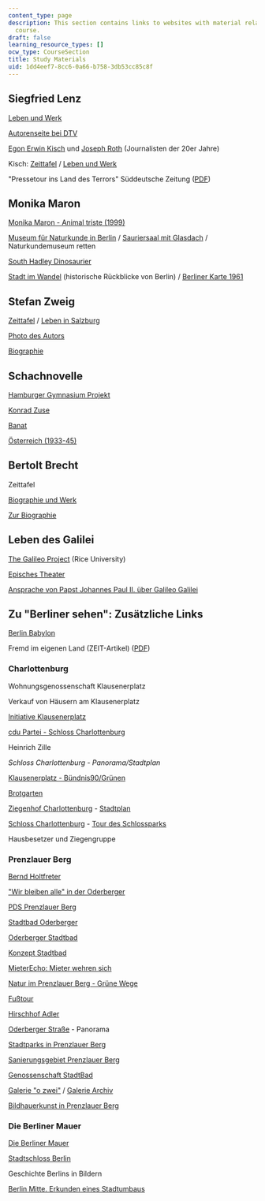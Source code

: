 ```yaml
---
content_type: page
description: This section contains links to websites with material related to the
  course.
draft: false
learning_resource_types: []
ocw_type: CourseSection
title: Study Materials
uid: 1dd4eef7-8cc6-0a66-b758-3db53cc85c8f
---
```

## Siegfried Lenz

[Leben und Werk](http://de.wikipedia.org/wiki/Siegfried_Lenz)

[Autorenseite bei DTV](https://web.archive.org/web/20070905215923/http://www.dtv.de/_autorenseiten/lenz/)

[Egon Erwin Kisch](http://www.sueddeutsche.de/kultur/egon-erwin-kisch-xxvi-der-tagesschriftsteller-1.437842) und [Joseph Roth](https://www.britannica.com/biography/Joseph-Roth) (Journalisten der 20er Jahre)

Kisch: [Zeittafel](http://www.dhm.de/lemo/html/biografien/KischEgon/) / [Leben und Werk](http://www.hagalil.com/austria/gemeinde/kisch.htm)

"Pressetour ins Land des Terrors" Süddeutsche Zeitung ([PDF](http://web.mit.edu/21f.404/www/Pressetour_Seite.pdf))

## Monika Maron

[Monika Maron - Animal triste (1999)](http://www.dieterwunderlich.de/Maron_animal.htm)

[Museum für Naturkunde in Berlin](http://www.naturkundemuseum-berlin.de/) / [Sauriersaal mit Glasdach](http://edoc.hu-berlin.de/buecher/arthistory/meissner-matthias/HTML/) / Naturkundemuseum retten

[South Hadley Dinosaurier](http://www.mtholyoke.edu/~dalbino/books/lester/dinosaur.html)

[Stadt im Wandel](http://www.spiegel.de/politik/deutschland/0,1518,704956,00.html) (historische Rückblicke von Berlin) / [Berliner Karte 1961](http://www.berlinermaueronline.de/)

## Stefan Zweig

[Zeittafel](http://www.dhm.de/lemo/html/biografien/ZweigStefan/) / [Leben in Salzburg](http://www.salzburg.info/de/)

[Photo des Autors](http://www.iisg.nl/collections/allertdelange/zweig.php)

[Biographie](http://www.cyranos.ch/litzwe-d.htm)

## Schachnovelle

[Hamburger Gymnasium Projekt](http://www.uni-protokolle.de/nachrichten/id/122948/)

[Konrad Zuse](https://web.archive.org/web/20080307232552/http://irb.cs.tu-berlin.de/~zuse/Konrad_Zuse/de/index.html)

[Banat](http://de.wikipedia.org/wiki/Banat)

[Österreich (1933-45)](http://de.wikipedia.org/wiki/Geschichte)

## Bertolt Brecht

Zeittafel

[Biographie und Werk](https://www.dhm.de/lemo/biografie/bertolt-brecht)

[Zur Biographie](https://www.dhm.de/lemo/biografie/bertolt-brecht)

## Leben des Galilei

[The Galileo Project](http://galileo.rice.edu/) (Rice University)

[Episches Theater](http://www.cwru.edu/artsci/modlang/german380/brecht.html)

[Ansprache von Papst Johannes Paul II. über Galileo Galilei](http://www.stjosef.at/index.htm?dokumente/papst_galilei.htm~mainFrame)

## Zu "Berliner sehen": Zusätzliche Links

[Berlin Babylon](http://www.berlinbabylon.de/)

Fremd im eigenen Land (ZEIT-Artikel) ([PDF](http://web.mit.edu/21f.404/www/Fremd%20im%20eigenen%20Land-DIE%20Z.pdf))

### Charlottenburg

Wohnungsgenossenschaft Klausenerplatz

Verkauf von Häusern am Klausenerplatz

[Initiative Klausenerplatz](http://www.klausenerplatz-kiez.de/kiez.html)

[cdu Partei - Schloss Charlottenburg](http://www.cdu-ovschloss.de/)

Heinrich Zille

*Schloss Charlottenburg - Panorama/Stadtplan*

[Klausenerplatz - Bündnis90/Grünen](http://www.gruene-berlin.de/charlottenburg-wilmersdorf/html/presse/archiv_c/pm99_02.htm)

[Brotgarten](http://www.brotgarten.de/)

[Ziegenhof Charlottenburg](http://www.berlin.de/ba-charlottenburg-wilmersdorf/presse/archiv/20070913.1345.85191.html) - [Stadtplan](http://www.berlin.de/stadtplan/map.asp?ADR_STREET=Danckelmannstra%DFe&ADR_HOUSE=14&ADR_ZIP=14059&search.x=34&search.y=9)

[Schloss Charlottenburg](http://www.charlottenburg-wilmersdorf.de/wissenswertes/lexikon/schloss_charly.html) - [Tour des Schlossparks](http://www.berlin.de/tourismus/)

Hausbesetzer und Ziegengruppe

### Prenzlauer Berg

[Bernd Holtfreter](https://web.archive.org/web/20110831143055/http://www.pds-prenzlberg.de/kandidat/holt.html)

["Wir bleiben alle" in der Oderberger](http://www.scheinschlagonline.de/archiv/2000/09_2000/texte/stadt1.html)

[PDS Prenzlauer Berg](http://www.alexa.com/siteinfo/pds-prenzlauer-berg.de)

[Stadtbad Oderberger](http://www.stadtbad-oderberger.de/)

[Oderberger Stadtbad](https://web.archive.org/web/20100623151745/http://www.bmp.de/vorort/9906/s06.htm)

[Konzept Stadtbad](http://web.archive.org/web/20080401061346/http://www.glauchau.de/glauchau/content/11/20032006090647.asp)

[MieterEcho: Mieter wehren sich](http://www.bmgev.de/mieterecho/282/bezirk/09.htm)

[Natur im Prenzlauer Berg - Grüne Wege](https://web.archive.org/web/20111023095556/http://www.in-prenzlauer-berg.de/natur/natur.html)

[Fußtour](http://www.luise-berlin.de/tourismus/seiten/index.html#v)

[Hirschhof Adler](https://web.archive.org/web/20051125091600/http://archiv.tagesspiegel.de/archiv/09.07.2002/123794.asp)

[Oderberger Straße](http://www.bilderbook.de/panorama/berlin/) - Panorama

[Stadtparks in Prenzlauer Berg](http://www.scheinschlagonline.de/archiv/1999/04_1999/texte/stadt2.html)

[Sanierungsgebiet Prenzlauer Berg](https://web.archive.org/web/20100623151741/http://www.bmp.de/vorort/9810/s10.htm)

[Genossenschaft StadtBad](https://web.archive.org/web/20100902073941/http://www.bmp.de/vorort/0102/a5.shtml)

[Galerie "o zwei"](http://www.scheinschlagonline.de/archiv/1999/02_1999/texte/kultur10.html) / [Galerie Archiv](http://www.ozwei.net/archiv/1.html)

[Bildhauerkunst in Prenzlauer Berg](https://web.archive.org/web/20100627081147/http://www.in-prenzlauer-berg.de/kunst/positionen/geschichte.html)

### Die Berliner Mauer

[Die Berliner Mauer](http://www.die-berliner-mauer.de/)

[Stadtschloss Berlin](https://en.wikipedia.org/wiki/Berlin_Palace)

Geschichte Berlins in Bildern

[Berlin Mitte. Erkunden eines Stadtumbaus](http://www.uinic.de/berlin-mitte/)